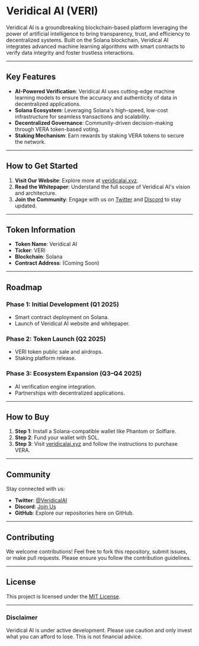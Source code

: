 # Veridical AI (VERI)

Veridical AI is a groundbreaking blockchain-based platform leveraging the power of artificial intelligence to bring transparency, trust, and efficiency to decentralized systems. Built on the Solana blockchain, Veridical AI integrates advanced machine learning algorithms with smart contracts to verify data integrity and foster trustless interactions.

---

## Key Features
- **AI-Powered Verification**: Veridical AI uses cutting-edge machine learning models to ensure the accuracy and authenticity of data in decentralized applications.
- **Solana Ecosystem**: Leveraging Solana's high-speed, low-cost infrastructure for seamless transactions and scalability.
- **Decentralized Governance**: Community-driven decision-making through VERA token-based voting.
- **Staking Mechanism**: Earn rewards by staking VERA tokens to secure the network.

---

## How to Get Started
1. **Visit Our Website**: Explore more at [veridicalai.xyz](https://veridicalai.xyz).
2. **Read the Whitepaper**: Understand the full scope of Veridical AI's vision and architecture.
3. **Join the Community**: Engage with us on [Twitter](https://x.com/AiVeridical) and [Discord](https://discord.gg/qjFMCEW7ds) to stay updated.

---

## Token Information
- **Token Name**: Veridical AI
- **Ticker**: VERI
- **Blockchain**: Solana
- **Contract Address**: (Coming Soon)

---

## Roadmap
### Phase 1: Initial Development (Q1 2025)
- Smart contract deployment on Solana.
- Launch of Veridical AI website and whitepaper.

### Phase 2: Token Launch (Q2 2025)
- VERI token public sale and airdrops.
- Staking platform release.

### Phase 3: Ecosystem Expansion (Q3–Q4 2025)
- AI verification engine integration.
- Partnerships with decentralized applications.

---

## How to Buy
1. **Step 1**: Install a Solana-compatible wallet like Phantom or Solflare.
2. **Step 2**: Fund your wallet with SOL.
3. **Step 3**: Visit [veridicalai.xyz](https://veridicalai.xyz) and follow the instructions to purchase VERA.

---

## Community
Stay connected with us:
- **Twitter**: [@VeridicalAI](#)
- **Discord**: [Join Us](#)
- **GitHub**: Explore our repositories here on GitHub.

---

## Contributing
We welcome contributions! Feel free to fork this repository, submit issues, or make pull requests. Please ensure you follow the contribution guidelines.

---

## License
This project is licensed under the [MIT License](LICENSE).

---

### Disclaimer
Veridical AI is under active development. Please use caution and only invest what you can afford to lose. This is not financial advice.
